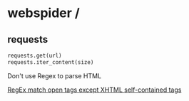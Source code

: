 # webspider /

## requests
```python
requests.get(url)
requests.iter_content(size)
```

Don't use Regex to parse HTML

[RegEx match open tags except XHTML self-contained tags](https://stackoverflow.com/questions/1732348/regex-match-open-tags-except-xhtml-self-contained-tags/1732454#1732454)
